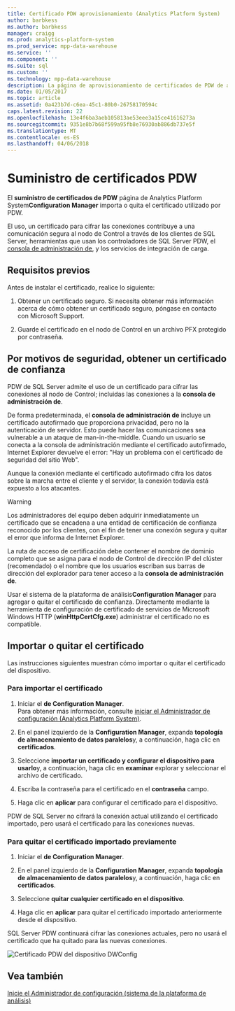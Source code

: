 ```yaml
---
title: Certificado PDW aprovisionamiento (Analytics Platform System)
author: barbkess
ms.author: barbkess
manager: craigg
ms.prod: analytics-platform-system
ms.prod_service: mpp-data-warehouse
ms.service: ''
ms.component: ''
ms.suite: sql
ms.custom: ''
ms.technology: mpp-data-warehouse
description: La página de aprovisionamiento de certificados de PDW de análisis de plataforma de sistema de Configuration Manager importa o quita el certificado utilizado por PDW.
ms.date: 01/05/2017
ms.topic: article
ms.assetid: 0a423b7d-c6ea-45c1-80b0-26758170594c
caps.latest.revision: 22
ms.openlocfilehash: 13e4f6ba3aeb105813ae53eee3a15ce41616273a
ms.sourcegitcommit: 9351e8b7b68f599a95fb8e76930ab886db737e5f
ms.translationtype: MT
ms.contentlocale: es-ES
ms.lasthandoff: 04/06/2018
---
```

# <a name="pdw-certificate-provisioning"></a>Suministro de certificados PDW
El **suministro de certificados de PDW** página de Analytics Platform System**Configuration Manager** importa o quita el certificado utilizado por PDW. 

El uso, un certificado para cifrar las conexiones contribuye a una comunicación segura al nodo de Control a través de los clientes de SQL Server, herramientas que usan los controladores de SQL Server PDW, el [consola de administración de](monitor-the-appliance-by-using-the-admin-console.md), y los servicios de integración de carga. 
  
## <a name="prerequisites"></a>Requisitos previos  
Antes de instalar el certificado, realice lo siguiente:  
  
1.  Obtener un certificado seguro. Si necesita obtener más información acerca de cómo obtener un certificado seguro, póngase en contacto con Microsoft Support.  
  
2.  Guarde el certificado en el nodo de Control en un archivo PFX protegido por contraseña.  
  
## <a name="for-security-reasons-obtain-a-trusted-certificate"></a>Por motivos de seguridad, obtener un certificado de confianza  
PDW de SQL Server admite el uso de un certificado para cifrar las conexiones al nodo de Control; incluidas las conexiones a la **consola de administración de**.  
  
De forma predeterminada, el **consola de administración de** incluye un certificado autofirmado que proporciona privacidad, pero no la autenticación de servidor. Esto puede hacer las comunicaciones sea vulnerable a un ataque de man-in-the-middle. Cuando un usuario se conecta a la consola de administración mediante el certificado autofirmado, Internet Explorer devuelve el error: "Hay un problema con el certificado de seguridad del sitio Web".  
  
Aunque la conexión mediante el certificado autofirmado cifra los datos sobre la marcha entre el cliente y el servidor, la conexión todavía está expuesto a los atacantes.  
  
> [!WARNING]  
> Los administradores del equipo deben adquirir inmediatamente un certificado que se encadena a una entidad de certificación de confianza reconocido por los clientes, con el fin de tener una conexión segura y quitar el error que informa de Internet Explorer.  
  
La ruta de acceso de certificación debe contener el nombre de dominio completo que se asigna para el nodo de Control de dirección IP del clúster (recomendado) o el nombre que los usuarios escriban sus barras de dirección del explorador para tener acceso a la **consola de administración de**.  
  
Usar el sistema de la plataforma de análisis**Configuration Manager** para agregar o quitar el certificado de confianza. Directamente mediante la herramienta de configuración de certificado de servicios de Microsoft Windows HTTP (**winHttpCertCfg.exe**) administrar el certificado no es compatible.  
  
## <a name="import-or-remove-the-certificate"></a>Importar o quitar el certificado  
Las instrucciones siguientes muestran cómo importar o quitar el certificado del dispositivo.  
  
### <a name="to-import-the-certificate"></a>Para importar el certificado  
  
1.  Iniciar el **de Configuration Manager**.  
Para obtener más información, consulte [iniciar el Administrador de configuración &#40;Analytics Platform System&#41;](launch-the-configuration-manager.md).  

2.  En el panel izquierdo de la **Configuration Manager**, expanda **topología de almacenamiento de datos paralelos**y, a continuación, haga clic en **certificados**.  
  
3.  Seleccione **importar un certificado y configurar el dispositivo para usarlo**y, a continuación, haga clic en **examinar** explorar y seleccionar el archivo de certificado.  
  
4.  Escriba la contraseña para el certificado en el **contraseña** campo.  
  
5.  Haga clic en **aplicar** para configurar el certificado para el dispositivo.  
  
PDW de SQL Server no cifrará la conexión actual utilizando el certificado importado, pero usará el certificado para las conexiones nuevas.  
  
### <a name="to-remove-the-previously-imported-certificate"></a>Para quitar el certificado importado previamente  
  
1.  Iniciar el **de Configuration Manager**. 

<!-- MISSING LINKS
For more information, see [Launch the Configuration Manager &#40;Analytics Platform System&#41;](launch-the-configuration-manager-analytics-platform-system.md).  
-->
  
2.  En el panel izquierdo de la **Configuration Manager**, expanda **topología de almacenamiento de datos paralelos**y, a continuación, haga clic en **certificados**.  
  
3.  Seleccione **quitar cualquier certificado en el dispositivo**.  
  
4.  Haga clic en **aplicar** para quitar el certificado importado anteriormente desde el dispositivo.  
  
SQL Server PDW continuará cifrar las conexiones actuales, pero no usará el certificado que ha quitado para las nuevas conexiones.  
  
![Certificado PDW del dispositivo DWConfig](media/dwconfig-appl-pdw-cert.png "certificado PDW del dispositivo DWConfig")  
  
## <a name="see-also"></a>Vea también  
[Inicie el Administrador de configuración &#40;sistema de la plataforma de análisis&#41;](launch-the-configuration-manager.md)  
